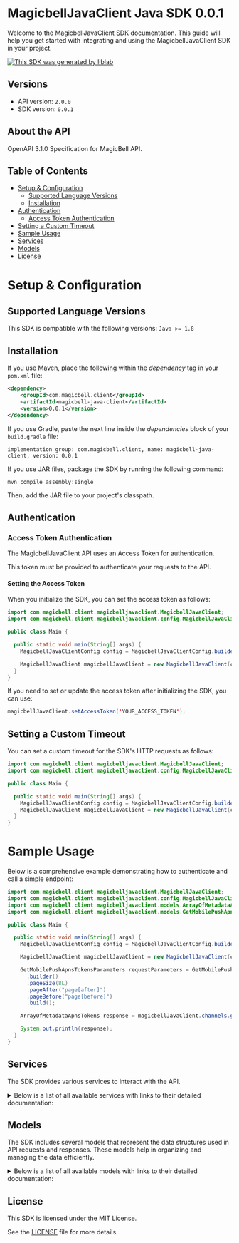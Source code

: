 # MagicbellJavaClient Java SDK 0.0.1

Welcome to the MagicbellJavaClient SDK documentation. This guide will help you get started with integrating and using the MagicbellJavaClient SDK in your project.

[![This SDK was generated by liblab](https://public-liblab-readme-assets.s3.us-east-1.amazonaws.com/built-by-liblab-icon.svg)](https://liblab.com/?utm_source=readme)

## Versions

- API version: `2.0.0`
- SDK version: `0.0.1`

## About the API

OpenAPI 3.1.0 Specification for MagicBell API.

## Table of Contents

- [Setup & Configuration](#setup--configuration)
  - [Supported Language Versions](#supported-language-versions)
  - [Installation](#installation)
- [Authentication](#authentication)
  - [Access Token Authentication](#access-token-authentication)
- [Setting a Custom Timeout](#setting-a-custom-timeout)
- [Sample Usage](#sample-usage)
- [Services](#services)
- [Models](#models)
- [License](#license)

# Setup & Configuration

## Supported Language Versions

This SDK is compatible with the following versions: `Java >= 1.8`

## Installation

If you use Maven, place the following within the _dependency_ tag in your `pom.xml` file:

```XML
<dependency>
    <groupId>com.magicbell.client</groupId>
    <artifactId>magicbell-java-client</artifactId>
    <version>0.0.1</version>
</dependency>
```

If you use Gradle, paste the next line inside the _dependencies_ block of your `build.gradle` file:

```Gradle
implementation group: com.magicbell.client, name: magicbell-java-client, version: 0.0.1
```

If you use JAR files, package the SDK by running the following command:

```shell
mvn compile assembly:single
```

Then, add the JAR file to your project's classpath.

## Authentication

### Access Token Authentication

The MagicbellJavaClient API uses an Access Token for authentication.

This token must be provided to authenticate your requests to the API.

#### Setting the Access Token

When you initialize the SDK, you can set the access token as follows:

```java
import com.magicbell.client.magicbelljavaclient.MagicbellJavaClient;
import com.magicbell.client.magicbelljavaclient.config.MagicbellJavaClientConfig;

public class Main {

  public static void main(String[] args) {
    MagicbellJavaClientConfig config = MagicbellJavaClientConfig.builder().accessToken("YOUR_ACCESS_TOKEN").build();

    MagicbellJavaClient magicbellJavaClient = new MagicbellJavaClient(config);
  }
}

```

If you need to set or update the access token after initializing the SDK, you can use:

```java
magicbellJavaClient.setAccessToken('YOUR_ACCESS_TOKEN');
```

## Setting a Custom Timeout

You can set a custom timeout for the SDK's HTTP requests as follows:

```java
import com.magicbell.client.magicbelljavaclient.MagicbellJavaClient;
import com.magicbell.client.magicbelljavaclient.config.MagicbellJavaClientConfig;

public class Main {

  public static void main(String[] args) {
    MagicbellJavaClientConfig config = MagicbellJavaClientConfig.builder().timeout(10000).build();
    MagicbellJavaClient magicbellJavaClient = new MagicbellJavaClient(config);
  }
}

```

# Sample Usage

Below is a comprehensive example demonstrating how to authenticate and call a simple endpoint:

```java
import com.magicbell.client.magicbelljavaclient.MagicbellJavaClient;
import com.magicbell.client.magicbelljavaclient.config.MagicbellJavaClientConfig;
import com.magicbell.client.magicbelljavaclient.models.ArrayOfMetadataApnsTokens;
import com.magicbell.client.magicbelljavaclient.models.GetMobilePushApnsTokensParameters;

public class Main {

  public static void main(String[] args) {
    MagicbellJavaClientConfig config = MagicbellJavaClientConfig.builder().accessToken("YOUR_ACCESS_TOKEN").build();

    MagicbellJavaClient magicbellJavaClient = new MagicbellJavaClient(config);

    GetMobilePushApnsTokensParameters requestParameters = GetMobilePushApnsTokensParameters
      .builder()
      .pageSize(8L)
      .pageAfter("page[after]")
      .pageBefore("page[before]")
      .build();

    ArrayOfMetadataApnsTokens response = magicbellJavaClient.channels.getMobilePushApnsTokens(requestParameters);

    System.out.println(response);
  }
}

```

## Services

The SDK provides various services to interact with the API.

<details> 
<summary>Below is a list of all available services with links to their detailed documentation:</summary>

| Name                                                                                                                                      |
| :---------------------------------------------------------------------------------------------------------------------------------------- |
| ChannelsService: [[Java](documentation/services/ChannelsService.md)] [[Kotlin](documentation/services/ChannelsService.kt.md)]             |
| IntegrationsService: [[Java](documentation/services/IntegrationsService.md)] [[Kotlin](documentation/services/IntegrationsService.kt.md)] |

</details>

## Models

The SDK includes several models that represent the data structures used in API requests and responses. These models help in organizing and managing the data efficiently.

<details> 
<summary>Below is a list of all available models with links to their detailed documentation:</summary>

| Name                                                                                           | Description |
| :--------------------------------------------------------------------------------------------- | :---------- |
| [ArrayOfMetadataApnsTokens](documentation/models/ArrayOfMetadataApnsTokens.md)                 |             |
| [ApnsToken](documentation/models/ApnsToken.md)                                                 |             |
| [MetadataApnsToken](documentation/models/MetadataApnsToken.md)                                 |             |
| [DiscardResult](documentation/models/DiscardResult.md)                                         |             |
| [ArrayOfMetadataExpoTokens](documentation/models/ArrayOfMetadataExpoTokens.md)                 |             |
| [ExpoToken](documentation/models/ExpoToken.md)                                                 |             |
| [MetadataExpoToken](documentation/models/MetadataExpoToken.md)                                 |             |
| [ArrayOfMetadataFcmTokens](documentation/models/ArrayOfMetadataFcmTokens.md)                   |             |
| [FcmToken](documentation/models/FcmToken.md)                                                   |             |
| [MetadataFcmToken](documentation/models/MetadataFcmToken.md)                                   |             |
| [ArrayOfMetadataSlackTokens](documentation/models/ArrayOfMetadataSlackTokens.md)               |             |
| [SlackToken](documentation/models/SlackToken.md)                                               |             |
| [MetadataSlackToken](documentation/models/MetadataSlackToken.md)                               |             |
| [ArrayOfMetadataTeamsTokens](documentation/models/ArrayOfMetadataTeamsTokens.md)               |             |
| [TeamsToken](documentation/models/TeamsToken.md)                                               |             |
| [MetadataTeamsToken](documentation/models/MetadataTeamsToken.md)                               |             |
| [ArrayOfMetadataWebPushTokens](documentation/models/ArrayOfMetadataWebPushTokens.md)           |             |
| [WebPushToken](documentation/models/WebPushToken.md)                                           |             |
| [MetadataWebPushToken](documentation/models/MetadataWebPushToken.md)                           |             |
| [InboxConfig](documentation/models/InboxConfig.md)                                             |             |
| [SlackInstallation](documentation/models/SlackInstallation.md)                                 |             |
| [SlackFinishInstallResponse](documentation/models/SlackFinishInstallResponse.md)               |             |
| [SlackStartInstall](documentation/models/SlackStartInstall.md)                                 |             |
| [SlackStartInstallResponseContent](documentation/models/SlackStartInstallResponseContent.md)   |             |
| [TemplatesInstallation](documentation/models/TemplatesInstallation.md)                         |             |
| [WebPushStartInstallationResponse](documentation/models/WebPushStartInstallationResponse.md)   |             |
| [Links](documentation/models/Links.md)                                                         |             |
| [TokenMetadata](documentation/models/TokenMetadata.md)                                         |             |
| [GetMobilePushApnsTokensParameters](documentation/models/GetMobilePushApnsTokensParameters.md) |             |
| [GetMobilePushExpoTokensParameters](documentation/models/GetMobilePushExpoTokensParameters.md) |             |
| [GetMobilePushFcmTokensParameters](documentation/models/GetMobilePushFcmTokensParameters.md)   |             |
| [GetSlackTokensParameters](documentation/models/GetSlackTokensParameters.md)                   |             |
| [GetTeamsTokensParameters](documentation/models/GetTeamsTokensParameters.md)                   |             |
| [GetWebPushTokensParameters](documentation/models/GetWebPushTokensParameters.md)               |             |

</details>

## License

This SDK is licensed under the MIT License.

See the [LICENSE](LICENSE) file for more details.
